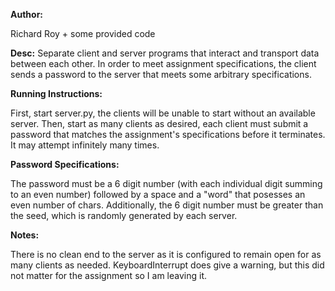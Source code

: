 **Author:**
        
Richard Roy + some provided code

**Desc:**       Separate client and server programs that interact and transport data between each other.
                In order to meet assignment specifications, the client sends a password to the server that
                meets some arbitrary specifications.

**Running Instructions:**

First, start server.py, the clients will be unable to start without an available server.
Then, start as many clients as desired, each client must submit a password that matches
the assignment's specifications before it terminates. It may attempt infinitely many times.

**Password Specifications:**

The password must be a 6 digit number (with each individual digit summing to an even number)
followed by a space and a "word" that posesses an even number of chars.
Additionally, the 6 digit number must be greater than the seed, which is randomly generated
by each server.

**Notes:**

There is no clean end to the server as it is configured to remain open for as many clients 
as needed. KeyboardInterrupt does give a warning, but this did not matter for the assignment
so I am leaving it.

